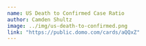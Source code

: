 ```yaml
---
name: US Death to Confirmed Case Ratio
author: Camden Shultz
image: ../img/us-death-to-confirmed.png
link: "https://public.domo.com/cards/aQQxZ"
---
```

